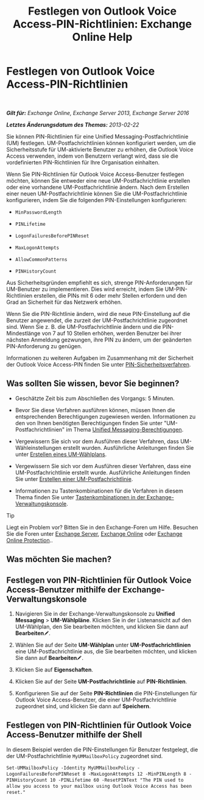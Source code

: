 ﻿---
title: 'Festlegen von Outlook Voice Access-PIN-Richtlinien: Exchange Online Help'
TOCTitle: Festlegen von Outlook Voice Access-PIN-Richtlinien
ms:assetid: 5b2800b7-bfa6-4282-975c-0706ae25ad64
ms:mtpsurl: https://technet.microsoft.com/de-de/library/Aa998285(v=EXCHG.150)
ms:contentKeyID: 50554822
ms.date: 05/23/2018
mtps_version: v=EXCHG.150
ms.translationtype: MT
---

# Festlegen von Outlook Voice Access-PIN-Richtlinien

 

_**Gilt für:** Exchange Online, Exchange Server 2013, Exchange Server 2016_

_**Letztes Änderungsdatum des Themas:** 2013-02-22_

Sie können PIN-Richtlinien für eine Unified Messaging-Postfachrichtlinie (UM) festlegen. UM-Postfachrichtlinien können konfiguriert werden, um die Sicherheitsstufe für UM-aktivierte Benutzer zu erhöhen, die Outlook Voice Access verwenden, indem von Benutzern verlangt wird, dass sie die vordefinierten PIN-Richtlinien für Ihre Organisation einhalten.

Wenn Sie PIN-Richtlinien für Outlook Voice Access-Benutzer festlegen möchten, können Sie entweder eine neue UM-Postfachrichtlinie erstellen oder eine vorhandene UM-Postfachrichtlinie ändern. Nach dem Erstellen einer neuen UM-Postfachrichtlinie können Sie die UM-Postfachrichtlinie konfigurieren, indem Sie die folgenden PIN-Einstellungen konfigurieren:

  - `MinPasswordLength`

  - `PINLifetime`

  - `LogonFailuresBeforePINReset`

  - `MaxLogonAttempts`

  - `AllowCommonPatterns`

  - `PINHistoryCount`

Aus Sicherheitsgründen empfiehlt es sich, strenge PIN-Anforderungen für UM-Benutzer zu implementieren. Dies wird erreicht, indem Sie UM-PIN-Richtlinien erstellen, die PINs mit 6 oder mehr Stellen erfordern und den Grad an Sicherheit für das Netzwerk erhöhen.

Wenn Sie die PIN-Richtlinie ändern, wird die neue PIN-Einstellung auf die Benutzer angewendet, die zurzeit der UM-Postfachrichtlinie zugeordnet sind. Wenn Sie z. B. die UM-Postfachrichtlinie ändern und die PIN-Mindestlänge von 7 auf 10 Stellen erhöhen, werden Benutzer bei ihrer nächsten Anmeldung gezwungen, ihre PIN zu ändern, um der geänderten PIN-Anforderung zu genügen.

Informationen zu weiteren Aufgaben im Zusammenhang mit der Sicherheit der Outlook Voice Access-PIN finden Sie unter [PIN-Sicherheitsverfahren](pin-security-procedures-exchange-2013-help.md).

## Was sollten Sie wissen, bevor Sie beginnen?

  - Geschätzte Zeit bis zum Abschließen des Vorgangs: 5 Minuten.

  - Bevor Sie diese Verfahren ausführen können, müssen Ihnen die entsprechenden Berechtigungen zugewiesen werden. Informationen zu den von Ihnen benötigten Berechtigungen finden Sie unter "UM-Postfachrichtlinien" im Thema [Unified Messaging-Berechtigungen](unified-messaging-permissions-exchange-2013-help.md).

  - Vergewissern Sie sich vor dem Ausführen dieser Verfahren, dass UM-Wähleinstellungen erstellt wurden. Ausführliche Anleitungen finden Sie unter [Erstellen eines UM-Wählplans](https://technet.microsoft.com/de-de/library/Bb123819(v=EXCHG.150)).

  - Vergewissern Sie sich vor dem Ausführen dieser Verfahren, dass eine UM-Postfachrichtlinie erstellt wurde. Ausführliche Anleitungen finden Sie unter [Erstellen einer UM-Postfachrichtlinie](https://technet.microsoft.com/de-de/library/Bb123510(v=EXCHG.150)).

  - Informationen zu Tastenkombinationen für die Verfahren in diesem Thema finden Sie unter [Tastenkombinationen in der Exchange-Verwaltungskonsole](keyboard-shortcuts-in-the-exchange-admin-center-exchange-online-protection-help.md).


> [!TIP]
> Liegt ein Problem vor? Bitten Sie in den Exchange-Foren um Hilfe. Besuchen Sie die Foren unter <A href="https://go.microsoft.com/fwlink/p/?linkid=60612">Exchange Server</A>, <A href="https://go.microsoft.com/fwlink/p/?linkid=267542">Exchange Online</A> oder <A href="https://go.microsoft.com/fwlink/p/?linkid=285351">Exchange Online Protection</A>..



## Was möchten Sie machen?

## Festlegen von PIN-Richtlinien für Outlook Voice Access-Benutzer mithilfe der Exchange-Verwaltungskonsole

1.  Navigieren Sie in der Exchange-Verwaltungskonsole zu **Unified Messaging** \> **UM-Wählpläne**. Klicken Sie in der Listenansicht auf den UM-Wählplan, den Sie bearbeiten möchten, und klicken Sie dann auf **Bearbeiten**![Bearbeitungssymbol](images/Bb124582.6f53ccb2-1f13-4c02-bea0-30690e6ea71d(EXCHG.150).gif "Bearbeitungssymbol").

2.  Wählen Sie auf der Seite **UM-Wählplan** unter **UM-Postfachrichtlinien** eine UM-Postfachrichtlinie aus, die Sie bearbeiten möchten, und klicken Sie dann auf **Bearbeiten**![Bearbeitungssymbol](images/Bb124582.6f53ccb2-1f13-4c02-bea0-30690e6ea71d(EXCHG.150).gif "Bearbeitungssymbol").

3.  Klicken Sie auf **Eigenschaften**.

4.  Klicken Sie auf der Seite **UM-Postfachrichtlinie** auf **PIN-Richtlinien**.

5.  Konfigurieren Sie auf der Seite **PIN-Richtlinien** die PIN-Einstellungen für Outlook Voice Access-Benutzer, die einer UM-Postfachrichtlinie zugeordnet sind, und klicken Sie dann auf **Speichern**.

## Festlegen von PIN-Richtlinien für Outlook Voice Access-Benutzer mithilfe der Shell

In diesem Beispiel werden die PIN-Einstellungen für Benutzer festgelegt, die der UM-Postfachrichtlinie `MyUMMailboxPolicy` zugeordnet sind.

    Set-UMMailboxPolicy -Identity MyUMMailboxPolicy -LogonFailuresBeforePINReset 8 -MaxLogonAttempts 12 -MinPINLength 8 -PINHistoryCount 10 -PINLifetime 60 -ResetPINText "The PIN used to allow you access to your mailbox using Outlook Voice Access has been reset."


